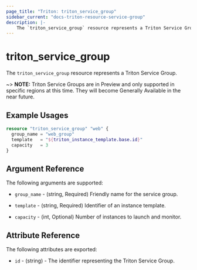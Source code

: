```yaml
---
page_title: "Triton: triton_service_group"
sidebar_current: "docs-triton-resource-service-group"
description: |-
    The `triton_service_group` resource represents a Triton Service Group.
---
```


# triton_service_group

The `triton_service_group` resource represents a Triton Service Group.

~> **NOTE:** Triton Service Groups are in Preview and only supported in specific regions at this time. They will become Generally Available in the near future.

## Example Usages

```terraform
resource "triton_service_group" "web" {
  group_name = "web_group"
  template   = "${triton_instance_template.base.id}"
  capacity   = 3
}
```

## Argument Reference

The following arguments are supported:

* `group_name` - (string, Required) Friendly name for the service group.

* `template` - (string, Required) Identifier of an instance template.

* `capacity` - (int, Optional) Number of instances to launch and monitor.

## Attribute Reference

The following attributes are exported:

* `id` - (string) - The identifier representing the Triton Service Group.
